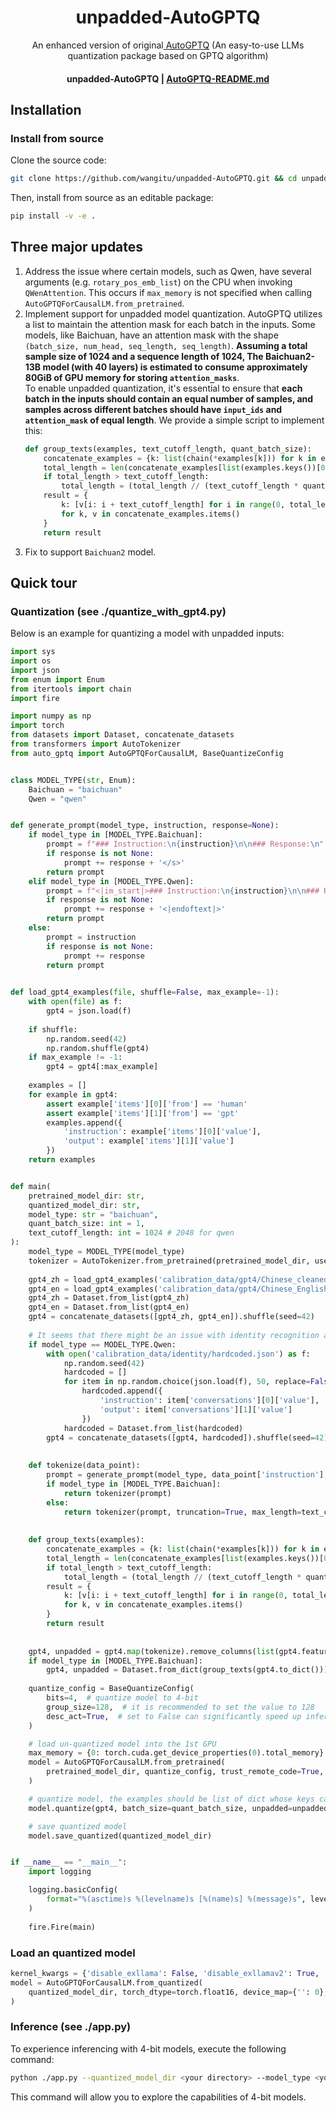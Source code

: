 <h1 align="center">unpadded-AutoGPTQ</h1>
<p align="center">An enhanced version of original<a href="https://github.com/PanQiWei/AutoGPTQ"> AutoGPTQ</a> (An easy-to-use LLMs quantization package based on GPTQ algorithm)</p>
<h4 align="center">
    <p>
        <b>unpadded-AutoGPTQ</b> |
        <a href="https://github.com/PanQiWei/AutoGPTQ/blob/main/README.md">AutoGPTQ-README.md</a>
    </p>
</h4>

## Installation

### Install from source
Clone the source code:
```Bash
git clone https://github.com/wangitu/unpadded-AutoGPTQ.git && cd unpadded-AutoGPTQ
```
Then, install from source as an editable package:
```Bash
pip install -v -e .
```

## Three major updates

1. Address the issue where certain models, such as Qwen, have several arguments (e.g. `rotary_pos_emb_list`) on the CPU when invoking `QWenAttention`. This occurs if `max_memory` is not specified when calling `AutoGPTQForCausalLM.from_pretrained`.
2. Implement support for unpadded model quantization. AutoGPTQ utilizes a list to maintain the attention mask for each batch in the inputs. Some models, like Baichuan, have an attention mask with the shape `(batch_size, num_head, seq_length, seq_length)`. **Assuming a total sample size of 1024 and a sequence length of 1024, The Baichuan2-13B model (with 40 layers) is estimated to consume approximately 80GiB of GPU memory for storing `attention_masks`**.  
To enable unpadded quantization, it's essential to ensure that **each batch in the inputs should contain an equal number of samples, and samples across different batches should have `input_ids` and `attention_mask` of equal length**. We provide a simple script to implement this:
    ```Python
    def group_texts(examples, text_cutoff_length, quant_batch_size):
        concatenate_examples = {k: list(chain(*examples[k])) for k in examples}
        total_length = len(concatenate_examples[list(examples.keys())[0]])
        if total_length > text_cutoff_length:
            total_length = (total_length // (text_cutoff_length * quant_batch_size)) * text_cutoff_length * quant_batch_size
        result = {
            k: [v[i: i + text_cutoff_length] for i in range(0, total_length, text_cutoff_length)]
            for k, v in concatenate_examples.items()
        }
        return result
    ```
3. Fix to support `Baichuan2` model.

## Quick tour

### Quantization (see ./quantize_with_gpt4.py)
Below is an example for quantizing a model with unpadded inputs:
```Python
import sys
import os
import json
from enum import Enum
from itertools import chain
import fire

import numpy as np
import torch
from datasets import Dataset, concatenate_datasets
from transformers import AutoTokenizer
from auto_gptq import AutoGPTQForCausalLM, BaseQuantizeConfig


class MODEL_TYPE(str, Enum):
    Baichuan = "baichuan"
    Qwen = "qwen"


def generate_prompt(model_type, instruction, response=None):
    if model_type in [MODEL_TYPE.Baichuan]:
        prompt = f"### Instruction:\n{instruction}\n\n### Response:\n"
        if response is not None:
            prompt += response + '</s>'
        return prompt
    elif model_type in [MODEL_TYPE.Qwen]:
        prompt = f"<|im_start|>### Instruction:\n{instruction}\n\n### Response:\n"
        if response is not None:
            prompt += response + '<|endoftext|>'
        return prompt
    else:
        prompt = instruction
        if response is not None:
            prompt += response
        return prompt
        

def load_gpt4_examples(file, shuffle=False, max_example=-1):
    with open(file) as f:
        gpt4 = json.load(f)
    
    if shuffle:
        np.random.seed(42)
        np.random.shuffle(gpt4)
    if max_example != -1:
        gpt4 = gpt4[:max_example]
        
    examples = []
    for example in gpt4:
        assert example['items'][0]['from'] == 'human'
        assert example['items'][1]['from'] == 'gpt'
        examples.append({
            'instruction': example['items'][0]['value'],
            'output': example['items'][1]['value']
        })
    return examples


def main(
    pretrained_model_dir: str,
    quantized_model_dir: str,
    model_type: str = "baichuan",
    quant_batch_size: int = 1,
    text_cutoff_length: int = 1024 # 2048 for qwen
):
    model_type = MODEL_TYPE(model_type)  
    tokenizer = AutoTokenizer.from_pretrained(pretrained_model_dir, use_fast=False, trust_remote_code=True)
    
    gpt4_zh = load_gpt4_examples('calibration_data/gpt4/Chinese_cleaned_filtered.json')
    gpt4_en = load_gpt4_examples('calibration_data/gpt4/Chinese_English_cleaned_filtered.json', True, len(gpt4_zh))
    gpt4_zh = Dataset.from_list(gpt4_zh)
    gpt4_en = Dataset.from_list(gpt4_en)
    gpt4 = concatenate_datasets([gpt4_zh, gpt4_en]).shuffle(seed=42)
    
    # It seems that there might be an issue with identity recognition after the quantization of qwen, so add some hardcoded data"
    if model_type == MODEL_TYPE.Qwen:
        with open('calibration_data/identity/hardcoded.json') as f:
            np.random.seed(42)
            hardcoded = []
            for item in np.random.choice(json.load(f), 50, replace=False).tolist():
                hardcoded.append({
                    'instruction': item['conversations'][0]['value'],
                    'output': item['conversations'][1]['value']
                })
            hardcoded = Dataset.from_list(hardcoded)
        gpt4 = concatenate_datasets([gpt4, hardcoded]).shuffle(seed=42)
        
    
    def tokenize(data_point):
        prompt = generate_prompt(model_type, data_point['instruction'], data_point['output'])
        if model_type in [MODEL_TYPE.Baichuan]:
            return tokenizer(prompt)
        else:
            return tokenizer(prompt, truncation=True, max_length=text_cutoff_length)
    
    
    def group_texts(examples):
        concatenate_examples = {k: list(chain(*examples[k])) for k in examples}
        total_length = len(concatenate_examples[list(examples.keys())[0]])
        if total_length > text_cutoff_length:
            total_length = (total_length // (text_cutoff_length * quant_batch_size)) * text_cutoff_length * quant_batch_size
        result = {
            k: [v[i: i + text_cutoff_length] for i in range(0, total_length, text_cutoff_length)]
            for k, v in concatenate_examples.items()
        }
        return result
    
    
    gpt4, unpadded = gpt4.map(tokenize).remove_columns(list(gpt4.features)), False
    if model_type in [MODEL_TYPE.Baichuan]:
        gpt4, unpadded = Dataset.from_dict(group_texts(gpt4.to_dict())), True
    
    quantize_config = BaseQuantizeConfig(
        bits=4,  # quantize model to 4-bit
        group_size=128,  # it is recommended to set the value to 128
        desc_act=True,  # set to False can significantly speed up inference but the perplexity may slightly bad
    )

    # load un-quantized model into the 1st GPU
    max_memory = {0: torch.cuda.get_device_properties(0).total_memory}
    model = AutoGPTQForCausalLM.from_pretrained(
        pretrained_model_dir, quantize_config, trust_remote_code=True, torch_dtype=torch.float16, max_memory=max_memory
    )

    # quantize model, the examples should be list of dict whose keys can only be "input_ids" and "attention_mask"
    model.quantize(gpt4, batch_size=quant_batch_size, unpadded=unpadded)

    # save quantized model
    model.save_quantized(quantized_model_dir)


if __name__ == "__main__":
    import logging

    logging.basicConfig(
        format="%(asctime)s %(levelname)s [%(name)s] %(message)s", level=logging.INFO, datefmt="%Y-%m-%d %H:%M:%S"
    )
    
    fire.Fire(main)
```

### Load an quantized model
```Python
kernel_kwargs = {'disable_exllama': False, 'disable_exllamav2': True, 'use_triton': False}
model = AutoGPTQForCausalLM.from_quantized(
    quantized_model_dir, torch_dtype=torch.float16, device_map={'': 0}, trust_remote_code=True, **kernel_kwargs
)
```

### Inference (see ./app.py)
To experience inferencing with 4-bit models, execute the following command:
```Bash
python ./app.py --quantized_model_dir <your directory> --model_type <your model type>.
```
This command will allow you to explore the capabilities of 4-bit models.
